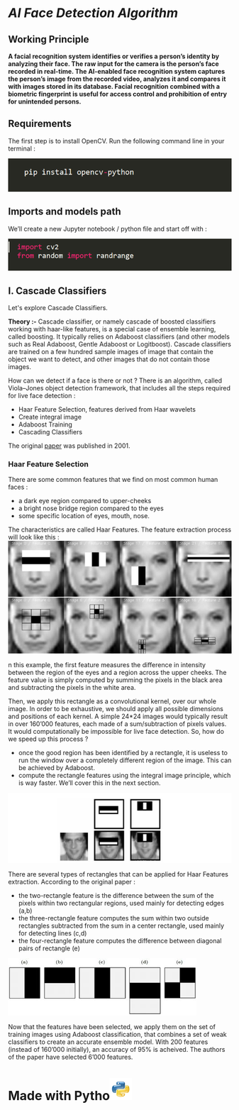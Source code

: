 # <em> AI Face Detection Algorithm </em>
## Working Principle
<b> A facial recognition system identifies or verifies a person’s identity by analyzing their face. The raw input for the camera is the person’s face recorded in real-time. The AI-enabled face recognition system captures the person’s image from the recorded video, analyzes it and compares it with images stored in its database.
Facial recognition combined with a biometric fingerprint is useful for access control and prohibition of entry for unintended persons.</b>
## Requirements
The first step is to install OpenCV. Run the following command line in your terminal :

<img src="https://github.com/Nimish1224/Ai_Face_Detector/blob/master/readme-src/cv.PNG">

## Imports and models path

We’ll create a new Jupyter notebook / python file and start off with :

<img src="https://github.com/Nimish1224/Ai_Face_Detector/blob/master/readme-src/import.PNG">

## I. Cascade Classifiers
   Let's explore Cascade Classifiers.
   
   <b>Theory :-</b>
     Cascade classifier, or namely cascade of boosted classifiers working with haar-like features, is a special case of ensemble learning, called boosting. It typically              relies on   Adaboost classifiers (and other models such as Real Adaboost, Gentle Adaboost or Logitboost).
     Cascade classifiers are trained on a few hundred sample images of image that contain the object we want to detect, and other images that do not contain those images.

   How can we detect if a face is there or not ? There is an algorithm, called Viola–Jones object detection framework, that includes all the steps required for live face          detection :

  <ul><li>Haar Feature Selection, features derived from Haar wavelets</li>
  <li>Create integral image</li>
  <li>Adaboost Training</li>
  <li>Cascading Classifiers</li></ul>
  
The original [paper](https://www.cs.cmu.edu/~efros/courses/LBMV07/Papers/viola-cvpr-01.pdf) was published in 2001.

### Haar Feature Selection

There are some common features that we find on most common human faces :
<ul><li>a dark eye region compared to upper-cheeks</li>
<li>a bright nose bridge region compared to the eyes</li>
<li>some specific location of eyes, mouth, nose.</li></ul>
The characteristics are called Haar Features. The feature extraction process will look like this :

<img src="https://github.com/Nimish1224/Ai_Face_Detector/blob/master/readme-src/haar.jpg">


n this example, the first feature measures the difference in intensity between the region of the eyes and a region across the upper cheeks. The feature value is simply computed by summing the pixels in the black area and subtracting the pixels in the white area.

Then, we apply this rectangle as a convolutional kernel, over our whole image. In order to be exhaustive, we should apply all possible dimensions and positions of each kernel. A simple 24*24 images would typically result in over 160’000 features, each made of a sum/subtraction of pixels values. It would computationally be impossible for live face detection. So, how do we speed up this process ?

<ul><li>once the good region has been identified by a rectangle, it is useless to run the window over a completely different region of the image. This can be achieved by Adaboost.</li>
<li>compute the rectangle features using the integral image principle, which is way faster. We’ll cover this in the next section.</li></ul>

<img src="https://github.com/Nimish1224/Ai_Face_Detector/blob/master/readme-src/haar_selection.jpg">

There are several types of rectangles that can be applied for Haar Features extraction. According to the original paper :

<ul><li>the two-rectangle feature is the difference between the sum of the pixels within two rectangular regions, used mainly for detecting edges (a,b)</li>
<li>the three-rectangle feature computes the sum within two outside rectangles subtracted from the sum in a center rectangle, used mainly for detecting lines (c,d)</li>
<li>the four-rectangle feature computes the difference between diagonal pairs of rectangle (e)</li></ul>

<img src="https://github.com/Nimish1224/Ai_Face_Detector/blob/master/readme-src/haar_rectangles.jpg">


Now that the features have been selected, we apply them on the set of training images using Adaboost classification, that combines a set of weak classifiers to create an accurate ensemble model. With 200 features (instead of 160’000 initially), an accuracy of 95% is acheived. The authors of the paper have selected 6’000 features.

<h1>Made with Pytho<img src="https://github.com/Nimish1224/Ai_Face_Detector/blob/master/readme-src/py.png"></h1>



